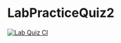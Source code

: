 # LabPracticeQuiz2

[![Lab Quiz CI](https://github.com/daeisbae/LabPracticeQuiz2/actions/workflows/c-cpp.yml/badge.svg)](https://github.com/daeisbae/LabPracticeQuiz2/actions/workflows/c-cpp.yml)
